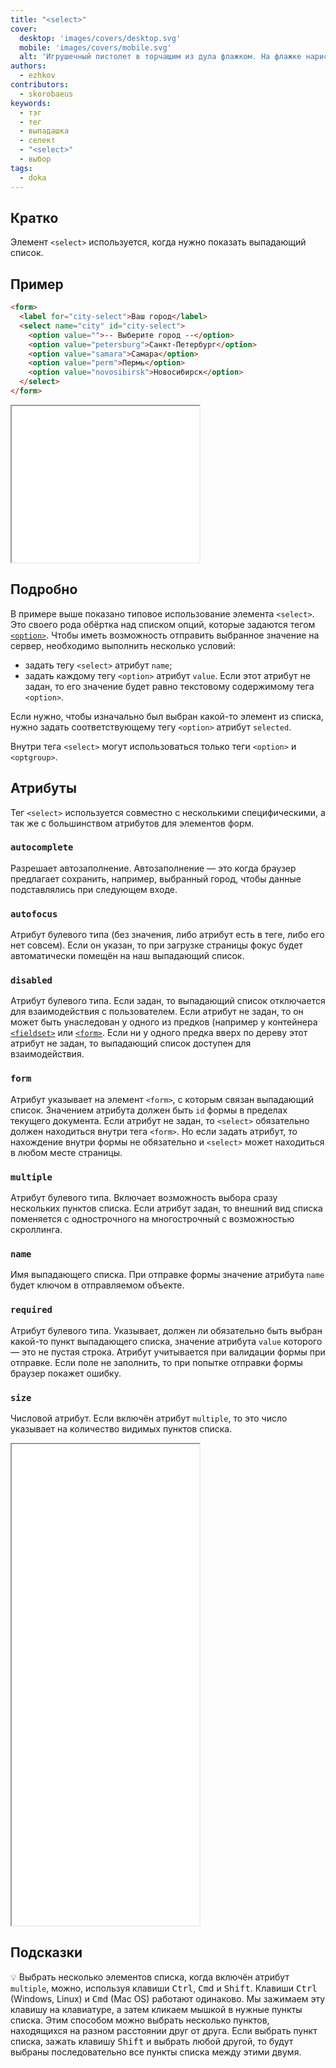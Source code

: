 ```yaml
---
title: "<select>"
cover:
  desktop: 'images/covers/desktop.svg'
  mobile: 'images/covers/mobile.svg'
  alt: 'Игрушечный пистолет в торчащим из дула флажком. На флажке нарисована вкладка браузера, а в ней выпадающий список.'
authors:
  - ezhkov
contributors:
  - skorobaeus
keywords:
  - тэг
  - тег
  - выпадашка
  - селект
  - "<select>"
  - выбор
tags:
  - doka
---
```


## Кратко

Элемент `<select>` используется, когда нужно показать выпадающий список.

## Пример

```html
<form>
  <label for="city-select">Ваш город</label>
  <select name="city" id="city-select">
    <option value="">-- Выберите город --</option>
    <option value="petersburg">Санкт-Петербург</option>
    <option value="samara">Самара</option>
    <option value="perm">Пермь</option>
    <option value="novosibirsk">Новосибирск</option>
  </select>
</form>
```

<iframe title="Пример select" src="demos/basic/" height="250"></iframe>

## Подробно

В примере выше показано типовое использование элемента `<select>`. Это своего рода обёртка над списком опций, которые задаются тегом [`<option>`](/html/option/). Чтобы иметь возможность отправить выбранное значение на сервер, необходимо выполнить несколько условий:

- задать тегу `<select>` атрибут `name`;
- задать каждому тегу `<option>` атрибут `value`. Если этот атрибут не задан, то его значение будет равно текстовому содержимому тега `<option>`.

Если нужно, чтобы изначально был выбран какой-то элемент из списка, нужно задать соответствующему тегу `<option>` атрибут `selected`.

Внутри тега `<select>` могут использоваться только теги `<option>` и `<optgroup>`.

## Атрибуты

Тег `<select>` используется совместно с несколькими специфическими, а так же с большинством атрибутов для элементов форм.

### `autocomplete`

Разрешает автозаполнение. Автозаполнение — это когда браузер предлагает сохранить, например, выбранный город, чтобы данные подставлялись при следующем входе.

### `autofocus`

Атрибут булевого типа (без значения, либо атрибут есть в теге, либо его нет совсем). Если он указан, то при загрузке страницы фокус будет автоматически помещён на наш выпадающий список.

### `disabled`

Атрибут булевого типа. Если задан, то выпадающий список отключается для взаимодействия с пользователем. Если атрибут не задан, то он может быть унаследован у одного из предков (например у контейнера [`<fieldset>`](/html/fieldset/) или [`<form>`](/html/form/). Если ни у одного предка вверх по дереву этот атрибут не задан, то выпадающий список доступен для взаимодействия.

### `form`

Атрибут указывает на элемент `<form>`, с которым связан выпадающий список. Значением атрибута должен быть `id` формы в пределах текущего документа. Если атрибут не задан, то `<select>` обязательно должен находиться внутри тега `<form>`. Но если задать атрибут, то нахождение внутри формы не обязательно и `<select>` может находиться в любом месте страницы.

### `multiple`

Атрибут булевого типа. Включает возможность выбора сразу нескольких пунктов списка. Если атрибут задан, то внешний вид списка поменяется с однострочного на многострочный с возможностью скроллинга.

### `name`

Имя выпадающего списка. При отправке формы значение атрибута `name` будет ключом в отправляемом объекте.

### `required`

Атрибут булевого типа. Указывает, должен ли обязательно быть выбран какой-то пункт выпадающего списка, значение атрибута `value` которого — это не пустая строка. Атрибут учитывается при валидации формы при отправке. Если поле не заполнить, то при попытке отправки формы браузер покажет ошибку.

### `size`

Числовой атрибут. Если включён атрибут `multiple`, то это число указывает на количество видимых пунктов списка.

<iframe title="Примеры атрибутов" src="demos/attributes/" height="770"></iframe>

## Подсказки

💡 Выбрать несколько элементов списка, когда включён атрибут `multiple`, можно, используя клавиши <kbd>Ctrl</kbd>, <kbd>Cmd</kbd> и <kbd>Shift</kbd>. Клавиши <kbd>Ctrl</kbd> (Windows, Linux) и <kbd>Cmd</kbd> (Mac OS) работают одинаково. Мы зажимаем эту клавишу на клавиатуре, а затем кликаем мышкой в нужные пункты списка. Этим способом можно выбрать несколько пунктов, находящихся на разном расстоянии друг от друга. Если выбрать пункт списка, зажать клавишу <kbd>Shift</kbd> и выбрать любой другой, то будут выбраны последовательно все пункты списка между этими двумя.
